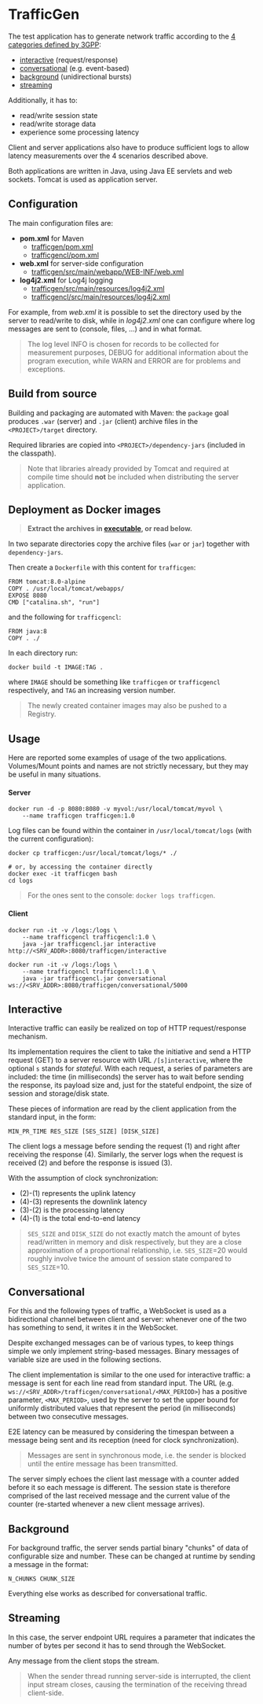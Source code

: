 # TrafficGen #
The test application has to generate network traffic according to the [4 categories defined by 3GPP](#TODO):
- [interactive](#interactive) (request/response)
- [conversational](#conversational) (e.g. event-based)
- [background](#background) (unidirectional bursts)
- [streaming](#streaming)

Additionally, it has to:
- read/write session state
- read/write storage data
- experience some processing latency

Client and server applications also have to produce sufficient logs to allow latency measurements over the 4 scenarios described above.

Both applications are written in Java, using Java EE servlets and web sockets. Tomcat is used as application server.

## Configuration ##
The main configuration files are:
- **pom.xml** for Maven
  - [trafficgen/pom.xml](../java/trafficgen/pom.xml)
  - [trafficgencl/pom.xml](../java/trafficgencl/pom.xml)
- **web.xml** for server-side configuration
  - [trafficgen/src/main/webapp/WEB-INF/web.xml](../java/trafficgen/src/main/webapp/WEB-INF/web.xml)
- **log4j2.xml** for Log4j logging
  - [trafficgen/src/main/resources/log4j2.xml](../java/trafficgen/src/main/resources/log4j2.xml)
  - [trafficgencl/src/main/resources/log4j2.xml](../java/trafficgencl/src/main/resources/log4j2.xml)

For example, from _web.xml_ it is possible to set the directory used by the server to read/write to disk, while in _log4j2.xml_ one can configure where log messages are sent to (console, files, ...) and in what format.

> The log level INFO is chosen for records to be collected for measurement purposes, DEBUG for additional information about the program execution, while WARN and ERROR are for problems and exceptions.

## Build from source ##
Building and packaging are automated with Maven: the `package` goal produces `.war` (server) and `.jar` (client) archive files in the `<PROJECT>/target` directory.

Required libraries are copied into `<PROJECT>/dependency-jars` (included in the classpath).

> Note that libraries already provided by Tomcat and required at compile time should **not** be included when distributing the server application.

## Deployment as Docker images ##
> **Extract the archives in [executable](../executable), or read below.**

In two separate directories copy the archive files (`war` or `jar`) together with `dependency-jars`.

Then create a `Dockerfile` with this content for `trafficgen`:
```
FROM tomcat:8.0-alpine
COPY . /usr/local/tomcat/webapps/
EXPOSE 8080
CMD ["catalina.sh", "run"]
```

and the following for `trafficgencl`:
```
FROM java:8
COPY . ./
```

In each directory run:
```
docker build -t IMAGE:TAG .
```
where `IMAGE` should be something like `trafficgen` or `trafficgencl` respectively, and `TAG` an increasing version number.

> The newly created container images may also be pushed to a Registry.

## Usage ##
Here are reported some examples of usage of the two applications. Volumes/Mount points and names are not strictly necessary, but they may be useful in many situations.

#### Server ####
```
docker run -d -p 8080:8080 -v myvol:/usr/local/tomcat/myvol \
	--name trafficgen trafficgen:1.0
```

Log files can be found within the container in `/usr/local/tomcat/logs` (with the current configuration):
```
docker cp trafficgen:/usr/local/tomcat/logs/* ./

# or, by accessing the container directly
docker exec -it trafficgen bash
cd logs
```

> For the ones sent to the console: `docker logs trafficgen`.

#### Client ####
```
docker run -it -v /logs:/logs \
	--name trafficgencl trafficgencl:1.0 \
	java -jar trafficgencl.jar interactive http://<SRV_ADDR>:8080/trafficgen/interactive
```

```
docker run -it -v /logs:/logs \
	--name trafficgencl trafficgencl:1.0 \
	java -jar trafficgencl.jar conversational ws://<SRV_ADDR>:8080/trafficgen/conversational/5000
```

## Interactive ##
Interactive traffic can easily be realized on top of HTTP request/response mechanism.

Its implementation requires the client to take the initiative and send a HTTP request (GET) to a server resource with URL `/[s]interactive`, where the optional `s` stands for _stateful_.
With each request, a series of parameters are included: the time (in milliseconds) the server has to wait before sending the response, its payload size and, just for the stateful endpoint, the size of session and storage/disk state.

These pieces of information are read by the client application from the standard input, in the form:
```
MIN_PR_TIME RES_SIZE [SES_SIZE] [DISK_SIZE]
```

The client logs a message before sending the request (1) and right after receiving the response (4).
Similarly, the server logs when the request is received (2) and before the response is issued (3).

With the assumption of clock synchronization:
- (2)-(1) represents the uplink latency
- (4)-(3) represents the downlink latency
- (3)-(2) is the processing latency
- (4)-(1) is the total end-to-end latency

> `SES_SIZE` and `DISK_SIZE` do not exactly match the amount of bytes read/written in memory and disk respectively, but they are a close approximation of a proportional relationship, i.e. `SES_SIZE`=20 would roughly involve twice the amount of session state compared to `SES_SIZE`=10.

## Conversational ##
For this and the following types of traffic, a WebSocket is used as a bidirectional channel between client and server: whenever one of the two has something to send, it writes it in the WebSocket.

Despite exchanged messages can be of various types, to keep things simple we only implement string-based messages. Binary messages of variable size are used in the following sections.

The client implementation is similar to the one used for interactive traffic: a message is sent for each line read from standard input.
The URL (e.g. `ws://<SRV_ADDR>/trafficgen/conversational/<MAX_PERIOD>`) has a positive parameter, `<MAX_PERIOD>`, used by the server to set the upper bound for uniformly distributed values that represent the period (in milliseconds) between two consecutive messages.

E2E latency can be measured by considering the timespan between a message being sent and its reception (need for clock synchronization).

> Messages are sent in synchronous mode, i.e. the sender is blocked until the entire message has been transmitted.

The server simply echoes the client last message with a counter added before it so each message is different. The session state is therefore comprised of the last received message and the current value of the counter (re-started whenever a new client message arrives).

## Background ##
For background traffic, the server sends partial binary "chunks" of data of configurable size and number. These can be changed at runtime by sending a message in the format:
```
N_CHUNKS CHUNK_SIZE
```

Everything else works as described for conversational traffic.

## Streaming ##
In this case, the server endpoint URL requires a parameter that indicates the number of bytes per second it has to send through the WebSocket.

Any message from the client stops the stream.

> When the sender thread running server-side is interrupted, the client input stream closes, causing the termination of the receiving thread client-side.

